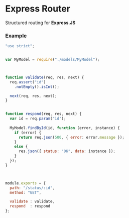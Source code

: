 Express Router
==============

Structured routing for **Express.JS**


### Example

```javascript
"use strict";


var MyModel = require("./models/MyModel");



function validate(req, res, next) {
  req.assert("id")
    .notEmpty().isInt();

  next(req, res, next);
}


function respond(req, res, next) {
  var id = req.param("id");
  
  MyModel.findById(id, function (error, instance) {
    if (error) {
      return req.json(500, { error: error.message });
    }
    else {
      res.json({ status: "OK", data: instance });
    }
  });
}



module.exports = {
  path: "/status/:id",
  method: "GET",

  validate : validate,
  respond  : respond
};
```
